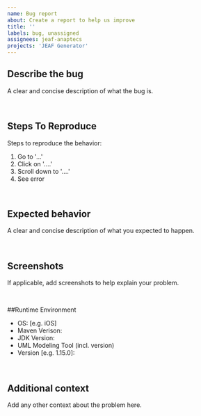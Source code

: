 ```yaml
---
name: Bug report
about: Create a report to help us improve
title: ''
labels: bug, unassigned
assignees: jeaf-anaptecs
projects: 'JEAF Generator'
---
```


## Describe the bug
A clear and concise description of what the bug is.

<br>

## Steps To Reproduce
Steps to reproduce the behavior:
1. Go to '...'
2. Click on '....'
3. Scroll down to '....'
4. See error

<br>

## Expected behavior
A clear and concise description of what you expected to happen.

<br>

## Screenshots
If applicable, add screenshots to help explain your problem.

<br>

##Runtime Environment
 - OS: [e.g. iOS]
- Maven Verison:
- JDK Version:
- UML Modeling Tool (incl. version)
 - Version [e.g. 1.15.0]:

<br>

## Additional context
Add any other context about the problem here.
